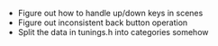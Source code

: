 - Figure out how to handle up/down keys in scenes
- Figure out inconsistent back button operation
- Split the data in tunings.h into categories somehow